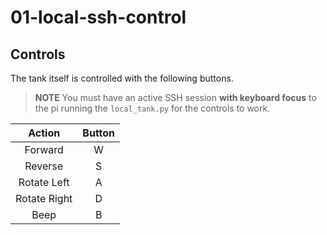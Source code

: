# 01-local-ssh-control


## Controls

The tank itself is controlled with the following buttons.

> **NOTE** You must have an active SSH session **with keyboard focus** to the pi running the `local_tank.py` for the controls to work.

|    Action    | Button |
|:------------:|:------:|
|    Forward   |    W   |
|    Reverse   |    S   |
|  Rotate Left |    A   |
| Rotate Right |    D   |
| Beep         |    B   |
